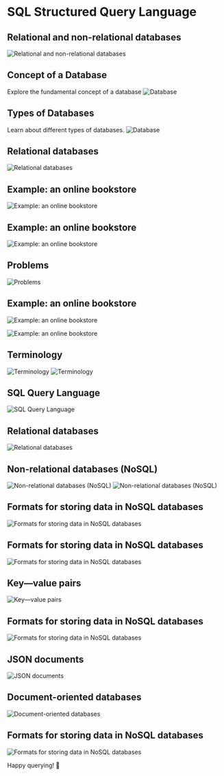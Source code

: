 # SQL Structured Query Language

## Relational and non-relational databases
![Relational and non-relational databases](../images/1.png)

## Concept of a Database
Explore the fundamental concept of a database
![Database](../images/2.png)

## Types of Databases
Learn about different types of databases.
![Database](../images/3.png)

## Relational databases
![Relational databases](../images/4.png)

## Example: an online bookstore
![Example: an online bookstore](../images/5.png)

## Example: an online bookstore
![Example: an online bookstore](../images/5.png)

## Problems
![Problems](../images/6.png)

## Example: an online bookstore
![Example: an online bookstore](../images/7.png)

![Example: an online bookstore](../images/8.png)

## Terminology
![Terminology](../images/9.png)
![Terminology](../images/10.png)

## SQL Query Language
![SQL Query Language](../images/11.png)

## Relational databases
![Relational databases](../images/12.png)

## Non-relational databases (NoSQL)
![Non-relational databases (NoSQL)](../images/13.png)
![Non-relational databases (NoSQL)](../images/14.png)

## Formats for storing data in NoSQL databases
![Formats for storing data in NoSQL databases](../images/15.png)

## Formats for storing data in NoSQL databases
![Formats for storing data in NoSQL databases](../images/16.png)

## Key—value pairs
![Key—value pairs](../images/17.png)

## Formats for storing data in NoSQL databases
![Formats for storing data in NoSQL databases](../images/18.png)

## JSON documents
![JSON documents](../images/19.png)

## Document-oriented databases
![Document-oriented databases](../images/20.png)

## Formats for storing data in NoSQL databases
![Formats for storing data in NoSQL databases](../images/21.png)

Happy querying! 🚀
